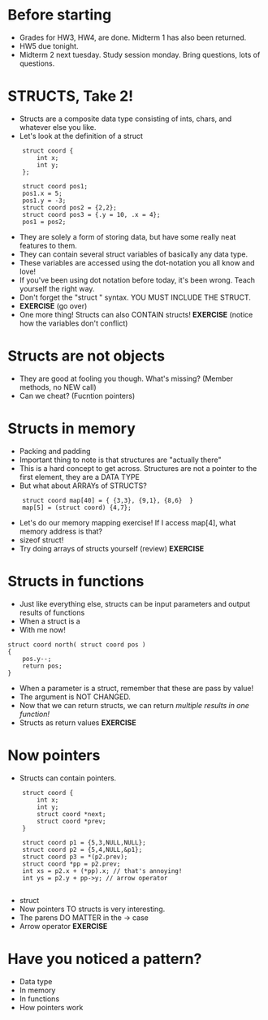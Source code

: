 Before starting
===============
 * Grades for HW3, HW4, are done. Midterm 1 has also been returned.
 * HW5 due tonight.
 * Midterm 2 next tuesday. Study session monday. Bring questions, lots of questions.


STRUCTS, Take 2!
================
 * Structs are a composite data type consisting of ints, chars, and whatever else you like.
 * Let's look at the definition of a struct
 
```
    struct coord {
        int x;
        int y;
    };
   
    struct coord pos1;
    pos1.x = 5;
    pos1.y = -3;
    struct coord pos2 = {2,2};
    struct coord pos3 = {.y = 10, .x = 4};
    pos1 = pos2;
```
 
 * They are solely a form of storing data, but have some really neat features to them.
 * They can contain several struct variables of basically any data type.
 * These variables are accessed using the dot-notation you all know and love!
 * If you've been using dot notation before today, it's been wrong. Teach yourself the right way.
 * Don't forget the "struct <name>" syntax. YOU MUST INCLUDE THE STRUCT.
 * **EXERCISE** (go over)
 * One more thing! Structs can also CONTAIN structs! **EXERCISE** (notice how the variables don't conflict)

Structs are not objects
=======================
 * They are good at fooling you though. What's missing? (Member methods, no NEW call)
 * Can we cheat? (Fucntion pointers)

Structs in memory
=================
 * Packing and padding 
 * Important thing to note is that structures are "actually there"
 * This is a hard concept to get across. Structures are not a pointer to the first element, they are a DATA TYPE
 * But what about ARRAYs of STRUCTS?

```
    struct coord map[40] = { {3,3}, {9,1}, {8,6}  }
    map[5] = (struct coord) {4,7};
```

 * Let's do our memory mapping exercise! If I access map[4], what memory address is that?
 * sizeof struct!
 * Try doing arrays of structs yourself (review) **EXERCISE**

Structs in functions
====================
 * Just like everything else, structs can be input parameters and output results of functions
 * When a struct is a 
 * With me now!

```
struct coord north( struct coord pos )
{
    pos.y--;
    return pos;
}
```

 * When a parameter is a struct, remember that these are pass by value!
 * The argument is NOT CHANGED.
 * Now that we can return structs, we can return *multiple results in one function!*
 * Structs as return values **EXERCISE**

Now pointers
============
 * Structs can contain pointers.

```
    struct coord {
        int x;
        int y;
        struct coord *next;
        struct coord *prev;
    }
    
    struct coord p1 = {5,3,NULL,NULL};
    struct coord p2 = {5,4,NULL,&p1};
    struct coord p3 = *(p2.prev);
    struct coord *pp = p2.prev;
    int xs = p2.x + (*pp).x; // that's annoying!
    int ys = p2.y + pp->y; // arrow operator
    
```
 
 * struct 
 * Now pointers TO structs is very interesting.
 * The parens DO MATTER in the -> case
 * Arrow operator **EXERCISE**


Have you noticed a pattern?
===========================
 * Data type
 * In memory
 * In functions
 * How pointers work


